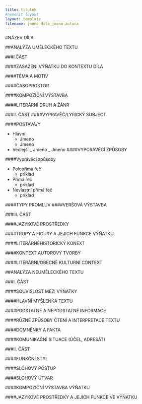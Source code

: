 ```yaml
---
title: titulek
#nemenit layout
layout: template
filename: jmeno-dila_jmeno-autora
---
```


#NÁZEV DÍLA

##ANALÝZA UMĚLECKÉHO TEXTU

###I.ČÁST

####ZASAZENÍ VÝŇATKU DO KONTEXTU DÍLA

####TÉMA A MOTIV

####ČASOPROSTOR

####KOMPOZIČNÍ VÝSTAVBA

####LITERÁRNÍ DRUH A ŽÁNR

###II. ČÁST
####VYPRAVĚČ/LYRICKÝ SUBJECT

####POSTAVA/Y

- Hlavní
  - Jmeno
  - Jmeno
- Vedlejší
  _ Jmeno
  _ Jmeno
  ####VYPORÁVĚCÍ ZPŮSOBY

####Vyprávěcí způsoby

- Polopřímá řeč
  - priklad
- Přímá řeč
  - priklad
- Nevlastní přímá řeč
  - priklad

####TYPY PROMLUV
####VERŠOVÁ VÝSTAVBA

###III. ČÁST

####JAZYKOVÉ PROSTŘEDKY

####TROPY A FIGURY A JEJICH FUNKCE VÝŇATKU

####LITERÁRNÉHISTORICKÝ KONEXT

####KONTEXT AUTOROVY TVORBY

####LITERÁRNÍ/OBECNĚ KULTURNÍ CONTEXT

##ANALÝZA NEUMĚLECKÉHO TEXTU

###I. ČÁST

####SOUVISLOST MEZI VÝŇATKY

####HLAVNÍ MYŠLENKA TEXTU

####PODSTATNÉ A NEPODSTATNÉ INFORMACE

####RŮZNÉ ZPŮSOBY ČTENÍ A INTERPRETACE TEXTU

####DOMNĚNKY A FAKTA

####KOMUNIKAČNÍ SITUACE (ÚČEL, ADRESÁT)

###II. ČÁST

####FUNKČNÍ STYL

####SLOHOVÝ POSTUP

####SLOHOVÝ ÚTVAR

####KOMPOZIČNÍ VÝSTAVBA VÝŇATKU

####JAZYKOVÉ PROSTŘEDKY A JEJICH FUNKCE VE VÝŇATKU
